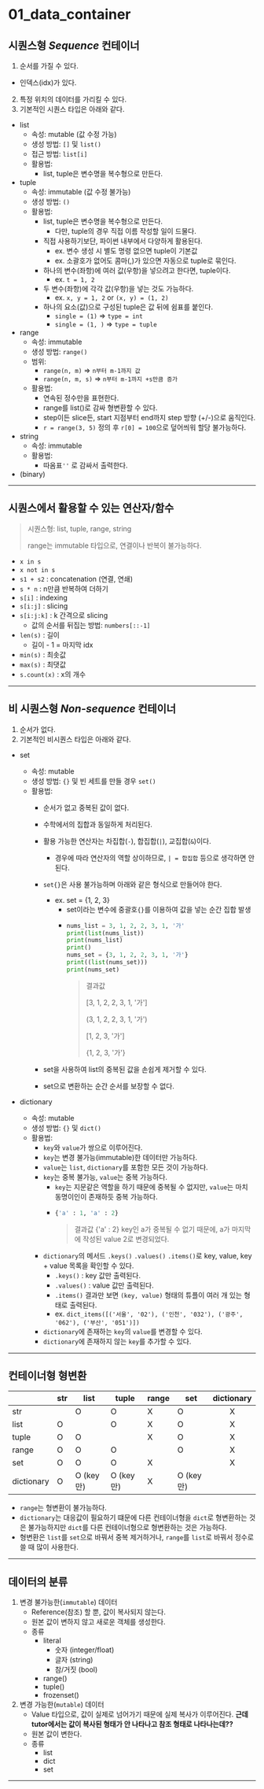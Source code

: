 # 01_data_container

## 시퀀스형 *Sequence* 컨테이너
1. 순서를 가질 수 있다.
- 인덱스(idx)가 있다.
2. 특정 위치의 데이터를 가리킬 수 있다.
3. 기본적인 시퀀스 타입은 아래와 같다.
- list
  - 속성: mutable (값 수정 가능)
  - 생성 방법: `[]` 및 `list()`
  - 접근 방법: `list[i]`
  - 활용법:
    - list, tuple은 변수명을 복수형으로 만든다.
- tuple
  - 속성: immutable (값 수정 불가능)
  - 생성 방법: `()`
  - 활용법:
    - list, tuple은 변수명을 복수형으로 만든다.
      - 다만, tuple의 경우 직접 이름 작성할 일이 드물다.
    - 직접 사용하기보단, 파이썬 내부에서 다양하게 활용된다.
      - ex. 변수 생성 시 별도 명령 없으면 tuple이 기본값
      - ex. 소괄호가 없어도 콤마(,)가 있으면 자동으로 tuple로 묶인다.
    - 하나의 변수(좌항)에 여러 값(우항)을 넣으려고 한다면, tuple이다.
      - ex. `t = 1, 2`
    - 두 변수(좌항)에 각각 값(우항)을 넣는 것도 가능하다.
      - ex. `x, y = 1, 2` or `(x, y) = (1, 2)`
    - 하나의 요소(값)으로 구성된 tuple은 값 뒤에 쉼표를 붙인다.
      - `single = (1)` => `type = int`
      - `single = (1, )` => `type = tuple`
- range
  - 속성: immutable
  - 생성 방법: `range()`
  - 범위:
    - `range(n, m)` => `n부터 m-1까지 값`
    - `range(n, m, s)` => `n부터 m-1까지 +s만큼 증가`
  - 활용법: 
    - 연속된 정수만을 표현한다.
    - range를 list()로 감싸 형변환할 수 있다.
    - step이든 slice든, start 지점부터 end까지 step 방향 (+/-)으로 움직인다.
    - `r = range(3, 5)` 정의 후 `r[0] = 100`으로 덮어씌워 할당 불가능하다.
- string
  - 속성: immutable
  - 활용법:
    -  따옴표`''` 로 감싸서 출력한다.
- (binary)

---

## 시퀀스에서 활용할 수 있는 연산자/함수
> 시퀀스형: list, tuple, range, string
>
> range는 immutable 타입으로, 연결이나 반복이 불가능하다.

- `x in s`
- `x not in s`
- `s1 + s2` : concatenation (연결, 연쇄)
- `s * n` : n만큼 반복하여 더하기
- `s[i]` : indexing
- `s[i:j]` : slicing
- `s[i:j:k]` : k 간격으로 slicing
  - 값의 순서를 뒤집는 방법: `numbers[::-1]`
- `len(s)` : 길이
  - 길이 - 1 = 마지막 idx
- `min(s)` : 최솟값
- `max(s)` : 최댓값
- `s.count(x)` : x의 개수

---

## 비 시퀀스형 *Non-sequence* 컨테이너
1. 순서가 없다.
2. 기본적인 비시퀀스 타입은 아래와 같다.
- set
  - 속성: mutable
  - 생성 방법: `{}` 및 빈 세트를 만들 경우 `set()`
  - 활용법:
    - 순서가 없고 중복된 값이 없다.
    - 수학에서의 집합과 동일하게 처리된다.
    - 활용 가능한 연산자는 차집합(`-`), 합집합(`|`), 교집합(`&`)이다.
      - 경우에 따라 연산자의 역할 상이하므로, `| = 합집합` 등으로 생각하면 안된다.
    - `set{}`은 사용 불가능하며 아래와 같은 형식으로 만들어야 한다.
      - ex. set = {1, 2, 3}
        - set이라는 변수에 중괄호`{}`를 이용하여 값을 넣는 순간 집합 발생
        - ```python
          nums_list = 3, 1, 2, 2, 3, 1, '가'
          print(list(nums_list))
          print(nums_list)
          print()
          nums_set = {3, 1, 2, 2, 3, 1, '가'}
          print((list(nums_set)))
          print(nums_set)
          ```
          > 결과값
          > 
          > [3, 1, 2, 2, 3, 1, '가']
          > 
          > (3, 1, 2, 2, 3, 1, '가')
          > 
          > [1, 2, 3, '가']
          > 
          > {1, 2, 3, '가'}

    - set을 사용하여 list의 중복된 값을 손쉽게 제거할 수 있다.
    - set으로 변환하는 순간 순서를 보장할 수 없다.


- dictionary
  - 속성: mutable
  - 생성 방법: `{}` 및 `dict()`
  - 활용법:
    - `key`와 `value`가 쌍으로 이루어진다.
    - `key`는 변경 불가능(immutable)한 데이터만 가능하다.
    - `value`는 `list`, `dictionary`를 포함한 모든 것이 가능하다.
    - `key`는 중복 불가능, `value`는 중복 가능하다.
      - `key`는 지문같은 역할을 하기 때문에 중복될 수 없지만, `value`는 마치 동명이인이 존재하듯 중복 가능하다.
      - ```python
        {'a' : 1, 'a' : 2}
        ```
        > 결과값
        > {'a' : 2}
        > key인 a가 중복될 수 없기 때문에, a가 마지막에 작성된 value 2로 변경되었다.
    - `dictionary`의 메서드 `.keys()` `.values()` `.items()`로 key, value, key + value 목록을 확인할 수 있다.
      - `.keys()` : key 값만 출력된다.
      - `.values()` : value 값만 출력된다.
      - `.items()` 결과만 보면 `(key, value)` 형태의 튜플이 여러 개 있는 형태로 출력된다.
      - ex. `dict_items([('서울', '02'), ('인천', '032'), ('광주', '062'), ('부산', '051')])`
    - `dictionary`에 존재하는 `key`의 `value`를 변경할 수 있다.
    - `dictionary`에 존재하지 않는 `key`를 추가할 수 있다.
---

## 컨테이너형 형변환
||str|list|tuple|range|set|dictionary|
|---|---|---|---|---|---|---|
|str||O|O|X|O|<center>X|
|list|O||O|X|O|<center>X|
|tuple|O|O||X|O|<center>X|
|range|O|O|O||O|<center>X|
|set|O|O|O|X||<center>X|
|dictionary|O|O (key만)|O (key만)|X|O (key만)||
- `range`는 형변환이 불가능하다.
- `dictionary`는 대응값이 필요하기 떄문에 다른 컨테이너형을 `dict`로 형변환하는 것은 불가능하지만 `dict`를 다른 컨테이너형으로 형변환하는 것은 가능하다.
- 형변환은 `list`를 `set`으로 바꿔서 중복 제거하거나, `range`를 `list`로 바꿔서 정수로 쓸 때 많이 사용한다.

---

## 데이터의 분류
1. 변경 불가능한(`immutable`) 데이터
    - Reference(참조) 할 뿐, 값이 복사되지 않는다.
    - 원본 값이 변하지 않고 새로운 객체를 생성한다.
    - 종류
      - literal
        - 숫자 (integer/float)
        - 글자 (string)
        - 참/거짓 (bool)
      - range()
      - tuple()
      - frozenset()
2. 변경 가능한(`mutable`) 데이터
    - Value 타입으로, 값이 실제로 넘어가기 때문에 실제 복사가 이루어진다. **근데 tutor에서는 값이 복사된 형태가 안 나타나고 참조 형태로 나타나는데??**
    -  원본 값이 변한다.
    -  종류
       -  list
       -  dict
       -  set
---

